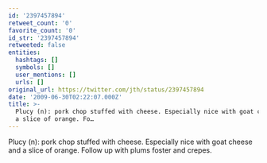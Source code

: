 ```yaml
---
id: '2397457894'
retweet_count: '0'
favorite_count: '0'
id_str: '2397457894'
retweeted: false
entities:
  hashtags: []
  symbols: []
  user_mentions: []
  urls: []
original_url: https://twitter.com/jth/status/2397457894
date: '2009-06-30T02:22:07.000Z'
title: >-
  Plucy (n): pork chop stuffed with cheese. Especially nice with goat cheese and
  a slice of orange. Fo…
---
```


Plucy (n): pork chop stuffed with cheese. Especially nice with goat cheese and a slice of orange. Follow up with plums foster and crepes.